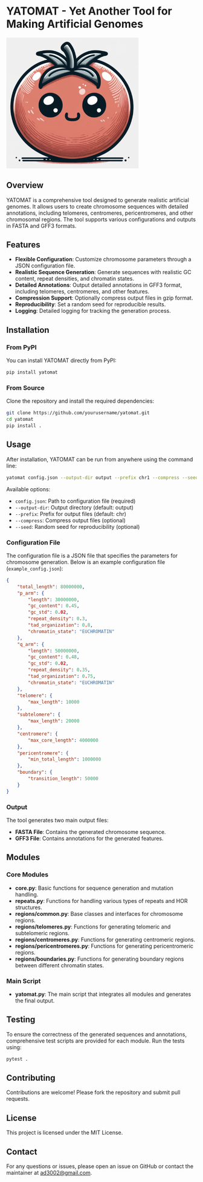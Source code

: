 # YATOMAT - Yet Another Tool for Making Artificial Genomes

<img src="https://raw.githubusercontent.com/aglabx/yatomat/refs/heads/main/yatomat.png" alt="YATOMAT Logo" width="350">

## Overview

YATOMAT is a comprehensive tool designed to generate realistic artificial genomes. It allows users to create chromosome sequences with detailed annotations, including telomeres, centromeres, pericentromeres, and other chromosomal regions. The tool supports various configurations and outputs in FASTA and GFF3 formats.

## Features

- **Flexible Configuration**: Customize chromosome parameters through a JSON configuration file.
- **Realistic Sequence Generation**: Generate sequences with realistic GC content, repeat densities, and chromatin states.
- **Detailed Annotations**: Output detailed annotations in GFF3 format, including telomeres, centromeres, and other features.
- **Compression Support**: Optionally compress output files in gzip format.
- **Reproducibility**: Set a random seed for reproducible results.
- **Logging**: Detailed logging for tracking the generation process.

## Installation

### From PyPI

You can install YATOMAT directly from PyPI:

```bash
pip install yatomat
```

### From Source

Clone the repository and install the required dependencies:

```bash
git clone https://github.com/yourusername/yatomat.git
cd yatomat
pip install .
```

## Usage

After installation, YATOMAT can be run from anywhere using the command line:

```bash
yatomat config.json --output-dir output --prefix chr1 --compress --seed 42
```

Available options:
- `config.json`: Path to configuration file (required)
- `--output-dir`: Output directory (default: output)
- `--prefix`: Prefix for output files (default: chr)
- `--compress`: Compress output files (optional)
- `--seed`: Random seed for reproducibility (optional)

### Configuration File

The configuration file is a JSON file that specifies the parameters for chromosome generation. Below is an example configuration file (`example_config.json`):

```json
{
    "total_length": 80000000,
    "p_arm": {
        "length": 30000000,
        "gc_content": 0.45,
        "gc_std": 0.02,
        "repeat_density": 0.3,
        "tad_organization": 0.8,
        "chromatin_state": "EUCHROMATIN"
    },
    "q_arm": {
        "length": 50000000,
        "gc_content": 0.48,
        "gc_std": 0.02,
        "repeat_density": 0.35,
        "tad_organization": 0.75,
        "chromatin_state": "EUCHROMATIN"
    },
    "telomere": {
        "max_length": 10000
    },
    "subtelomere": {
        "max_length": 20000
    },
    "centromere": {
        "max_core_length": 4000000
    },
    "pericentromere": {
        "min_total_length": 1000000
    },
    "boundary": {
        "transition_length": 50000
    }
}
```

### Output

The tool generates two main output files:
- **FASTA File**: Contains the generated chromosome sequence.
- **GFF3 File**: Contains annotations for the generated features.

## Modules

### Core Modules

- **core.py**: Basic functions for sequence generation and mutation handling.
- **repeats.py**: Functions for handling various types of repeats and HOR structures.
- **regions/common.py**: Base classes and interfaces for chromosome regions.
- **regions/telomeres.py**: Functions for generating telomeric and subtelomeric regions.
- **regions/centromeres.py**: Functions for generating centromeric regions.
- **regions/pericentromeres.py**: Functions for generating pericentromeric regions.
- **regions/boundaries.py**: Functions for generating boundary regions between different chromatin states.

### Main Script

- **yatomat.py**: The main script that integrates all modules and generates the final output.

## Testing

To ensure the correctness of the generated sequences and annotations, comprehensive test scripts are provided for each module. Run the tests using:

```bash
pytest .
```

## Contributing

Contributions are welcome! Please fork the repository and submit pull requests.

## License

This project is licensed under the MIT License.

## Contact

For any questions or issues, please open an issue on GitHub or contact the maintainer at ad3002@gmail.com.

